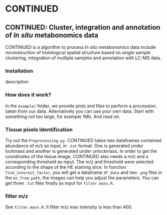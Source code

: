 # CONTINUED
## CONTINUED: Cluster, integration and annotation of *In situ* metabonomics data
CONTINUED is a algorithm to process *In situ* metabonomics data include reconstruction of histological spatial structure based on single sample clustering, integration of multiple samples and annotation with LC-MS data.
### Installation
description
### How does it work?
In the `example/` folder, we provide plots and files to perform a procession, taken from our data. Alternatively you can use your own data. Start with something not too large, for example 1Mb. And read on.
### Tissue pixels identification
Try out the `Preprocessing.py`. CONTINUED takes two dataframes contained abundance of m/z as input, in `.txt` format. One is generated under lockmass and another is generated under unlockmass. In order to get the coordinates of the tissue image, CONTINUED also needs a m/z and a corresponding threshold as input. The m/z and threshold were selected according to the shape of the HE staining slice. In function `find_interest_factor`, you will get a dataframe `df_data` and two `.png` files in the `mz_from_path`, the images can help you adjust the parameters. You can get three `.txt` files finally as input for `filter.mass.R`.
### filter m/z
See `filter.mass.R`. It filter m/z max intensity is less than 400.

